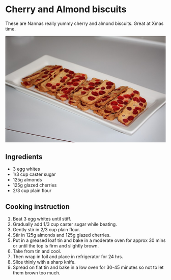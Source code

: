 # Cherry and Almond biscuits

These are Nannas really yummy cherry and almond biscuits. Great at Xmas time.

![Almond-Slice](../.gitbook/assets/almond-slice.jpg)

## Ingredients

* 3 egg whites                       
* 1/3 cup caster sugar
* 125g almonds                       
* 125g glazed cherries                
* 2/3 cup plain flour                

## Cooking instruction

1. Beat 3 egg whites until stiff.
2. Gradually add 1/3 cup caster sugar while beating.
3. Gently stir in 2/3 cup plain flour.
4. Stir in 125g almonds and 125g glazed cherries.
5. Put in a greased loaf tin and bake in a moderate oven for approx 30 mins or until the top is firm and slightly brown.
6. Take from tin and cool.
7. Then wrap in foil and place in refrigerator for 24 hrs.
8. Slice thinly with a sharp knife.
9. Spread on flat tin and bake in a low oven for 30-45 minutes so not to let them brown too much.

